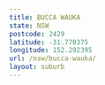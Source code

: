 ```yaml
---
title: BUCCA WAUKA
state: NSW
postcode: 2429
latitude: -31.770375
longitude: 152.292395
url: /nsw/bucca-wauka/
layout: suburb
---
```


